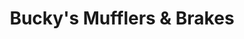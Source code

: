 ---
title: "Bucky's Mufflers & Brakes"
url: /auburn/buckys-mufflers-and-brakes/
shop: car repair
---